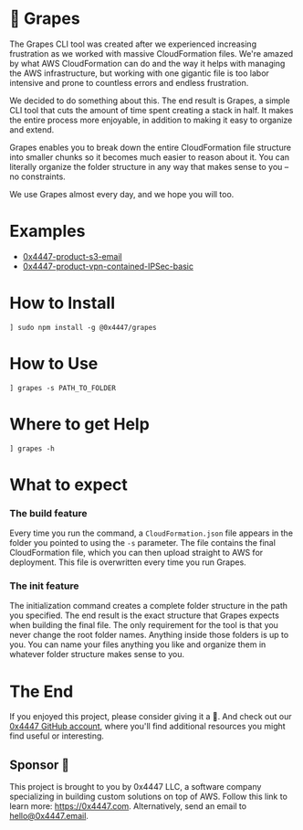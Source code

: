# 🍇 Grapes

The Grapes CLI tool was created after we experienced increasing frustration as we worked with massive CloudFormation files. We're amazed by what AWS CloudFormation can do and the way it helps with managing the AWS infrastructure, but working with one gigantic file is too labor intensive and prone to countless errors and endless frustration.

We decided to do something about this. The end result is Grapes, a simple CLI tool that cuts the amount of time spent creating a stack in half. It makes the entire process more enjoyable, in addition to making it easy to organize and extend.

Grapes enables you to break down the entire CloudFormation file structure into smaller chunks so it becomes much easier to reason about it. You can literally organize the folder structure in any way that makes sense to you – no constraints.

We use Grapes almost every day, and we hope you will too.

# Examples

- [0x4447-product-s3-email](https://github.com/0x4447/0x4447-product-s3-email)
- [0x4447-product-vpn-contained-IPSec-basic](https://github.com/0x4447/0x4447-product-vpn-contained-IPSec-basic)

# How to Install

```
] sudo npm install -g @0x4447/grapes
```

# How to Use

```
] grapes -s PATH_TO_FOLDER
```

# Where to get Help

```
] grapes -h
```

# What to expect

### The build feature

Every time you run the command, a `CloudFormation.json` file appears in the folder you pointed to using the `-s` parameter. The file contains the final CloudFormation file, which you can then upload straight to AWS for deployment. This file is overwritten every time you run Grapes.

### The init feature

The initialization command creates a complete folder structure in the path you specified. The end result is the exact structure that Grapes expects when building the final file. The only requirement for the tool is that you never change the root folder names. Anything inside those folders is up to you. You can name your files anything you like and organize them in whatever folder structure makes sense to you.

# The End

If you enjoyed this project, please consider giving it a 🌟. And check out our [0x4447 GitHub account](https://github.com/0x4447), where you'll find additional resources you might find useful or interesting.

## Sponsor 🎊

This project is brought to you by 0x4447 LLC, a software company specializing in building custom solutions on top of AWS. Follow this link to learn more: https://0x4447.com. Alternatively, send an email to [hello@0x4447.email](mailto:hello@0x4447.email?Subject=Hello%20From%20Repo&Body=Hi%2C%0A%0AMy%20name%20is%20NAME%2C%20and%20I%27d%20like%20to%20get%20in%20touch%20with%20someone%20at%200x4447.%0A%0AI%27d%20like%20to%20discuss%20the%20following%20topics%3A%0A%0A-%20LIST_OF_TOPICS_TO_DISCUSS%0A%0ASome%20useful%20information%3A%0A%0A-%20My%20full%20name%20is%3A%20FIRST_NAME%20LAST_NAME%0A-%20My%20time%20zone%20is%3A%20TIME_ZONE%0A-%20My%20working%20hours%20are%20from%3A%20TIME%20till%20TIME%0A-%20My%20company%20name%20is%3A%20COMPANY%20NAME%0A-%20My%20company%20website%20is%3A%20https%3A%2F%2F%0A%0ABest%20regards.).
